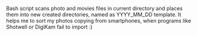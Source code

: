 Bash script scans photo and movies files in current directory and places them into new created directories, named as YYYY_MM_DD template.
It helps me to sort my photos copying from smartphones, when programs like Shotwell or DigiKam fail to import :)

